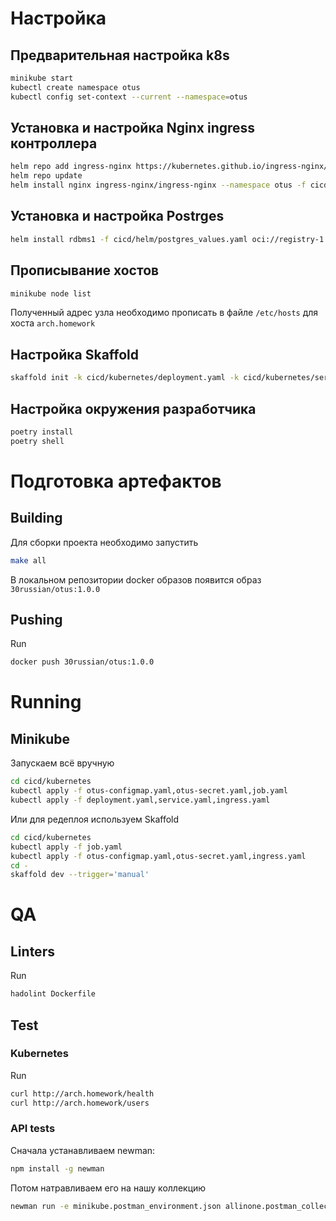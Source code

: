 # Настройка

## Предварительная настройка k8s
```bash
minikube start
kubectl create namespace otus
kubectl config set-context --current --namespace=otus
````

## Установка и настройка Nginx ingress контроллера
```bash
helm repo add ingress-nginx https://kubernetes.github.io/ingress-nginx/
helm repo update
helm install nginx ingress-nginx/ingress-nginx --namespace otus -f cicd/helm/nginx_ingress.yaml
```

## Установка и настройка Postrges
```bash
helm install rdbms1 -f cicd/helm/postgres_values.yaml oci://registry-1.docker.io/bitnamicharts/postgresql
```

## Прописывание хостов
```bash
minikube node list
```
Полученный адрес узла необходимо прописать в файле `/etc/hosts` для хоста `arch.homework`

## Настройка Skaffold
```bash
skaffold init -k cicd/kubernetes/deployment.yaml -k cicd/kubernetes/service.yaml
```

## Настройка окружения разработчика
```bash
poetry install
poetry shell
```

# Подготовка артефактов

## Building
Для сборки проекта необходимо запустить
```bash
make all
```
В локальном репозитории docker образов появится образ `30russian/otus:1.0.0`
## Pushing
Run
```bash
docker push 30russian/otus:1.0.0
```

# Running
## Minikube
Запускаем всё вручную
```bash
cd cicd/kubernetes
kubectl apply -f otus-configmap.yaml,otus-secret.yaml,job.yaml
kubectl apply -f deployment.yaml,service.yaml,ingress.yaml
```
Или для редеплоя используем Skaffold
```bash
cd cicd/kubernetes
kubectl apply -f job.yaml
kubectl apply -f otus-configmap.yaml,otus-secret.yaml,ingress.yaml
cd -
skaffold dev --trigger='manual'
```

# QA

## Linters
Run
```bash
hadolint Dockerfile
```

## Test
### Kubernetes
Run
```bash
curl http://arch.homework/health
curl http://arch.homework/users
```

### API tests
Сначала устанавливаем newman:
```bash
npm install -g newman
```
Потом натравливаем его на нашу коллекцию
```bash
newman run -e minikube.postman_environment.json allinone.postman_collection.json
```